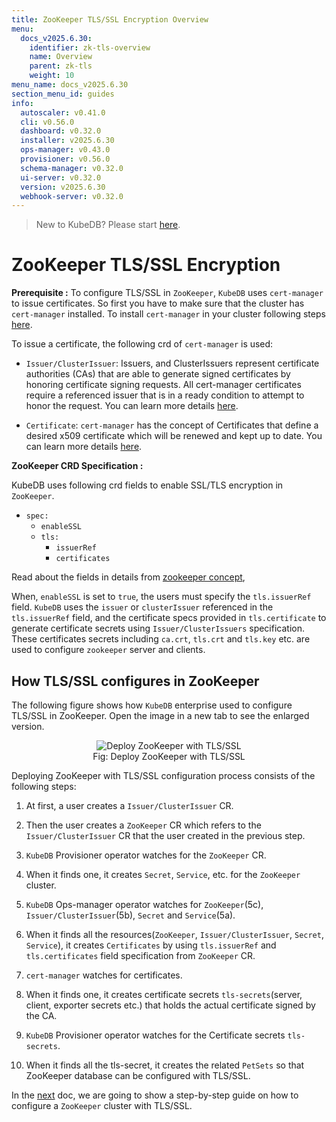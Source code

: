```yaml
---
title: ZooKeeper TLS/SSL Encryption Overview
menu:
  docs_v2025.6.30:
    identifier: zk-tls-overview
    name: Overview
    parent: zk-tls
    weight: 10
menu_name: docs_v2025.6.30
section_menu_id: guides
info:
  autoscaler: v0.41.0
  cli: v0.56.0
  dashboard: v0.32.0
  installer: v2025.6.30
  ops-manager: v0.43.0
  provisioner: v0.56.0
  schema-manager: v0.32.0
  ui-server: v0.32.0
  version: v2025.6.30
  webhook-server: v0.32.0
---
```


> New to KubeDB? Please start [here](/docs/v2025.6.30/README).

# ZooKeeper TLS/SSL Encryption

**Prerequisite :** To configure TLS/SSL in `ZooKeeper`, `KubeDB` uses `cert-manager` to issue certificates. So first you have to make sure that the cluster has `cert-manager` installed. To install `cert-manager` in your cluster following steps [here](https://cert-manager.io/docs/installation/kubernetes/).

To issue a certificate, the following crd of `cert-manager` is used:

- `Issuer/ClusterIssuer`: Issuers, and ClusterIssuers represent certificate authorities (CAs) that are able to generate signed certificates by honoring certificate signing requests. All cert-manager certificates require a referenced issuer that is in a ready condition to attempt to honor the request. You can learn more details [here](https://cert-manager.io/docs/concepts/issuer/).

- `Certificate`: `cert-manager` has the concept of Certificates that define a desired x509 certificate which will be renewed and kept up to date. You can learn more details [here](https://cert-manager.io/docs/concepts/certificate/).

**ZooKeeper CRD Specification :**

KubeDB uses following crd fields to enable SSL/TLS encryption in `ZooKeeper`.

- `spec:`
    - `enableSSL`
    - `tls:`
        - `issuerRef`
        - `certificates`

Read about the fields in details from [zookeeper concept](/docs/v2025.6.30/guides/zookeeper/concepts/zookeeper),

When, `enableSSL` is set to `true`, the users must specify the `tls.issuerRef` field. `KubeDB` uses the `issuer` or `clusterIssuer` referenced in the `tls.issuerRef` field, and the certificate specs provided in `tls.certificate` to generate certificate secrets using `Issuer/ClusterIssuers` specification. These certificates secrets including `ca.crt`, `tls.crt` and `tls.key` etc. are used to configure `zookeeper` server and clients.

## How TLS/SSL configures in ZooKeeper

The following figure shows how `KubeDB` enterprise used to configure TLS/SSL in ZooKeeper. Open the image in a new tab to see the enlarged version.

<figure align="center">
<img alt="Deploy ZooKeeper with TLS/SSL" src="/docs/v2025.6.30/images/zookeeper/zk-tls.svg">
<figcaption align="center">Fig: Deploy ZooKeeper with TLS/SSL</figcaption>
</figure>

Deploying ZooKeeper with TLS/SSL configuration process consists of the following steps:

1. At first, a user creates a `Issuer/ClusterIssuer` CR.

2. Then the user creates a `ZooKeeper` CR which refers to the `Issuer/ClusterIssuer` CR that the user created in the previous step.

3. `KubeDB` Provisioner operator watches for the `ZooKeeper` CR.

4. When it finds one, it creates `Secret`, `Service`, etc. for the `ZooKeeper` cluster.

5. `KubeDB` Ops-manager operator watches for `ZooKeeper`(5c), `Issuer/ClusterIssuer`(5b), `Secret` and `Service`(5a).

6. When it finds all the resources(`ZooKeeper`, `Issuer/ClusterIssuer`, `Secret`, `Service`), it creates `Certificates` by using `tls.issuerRef` and `tls.certificates` field specification from `ZooKeeper` CR.

7. `cert-manager` watches for certificates.

8. When it finds one, it creates certificate secrets `tls-secrets`(server, client, exporter secrets etc.) that holds the actual certificate signed by the CA.

9. `KubeDB` Provisioner  operator watches for the Certificate secrets `tls-secrets`.

10. When it finds all the tls-secret, it creates the related `PetSets` so that ZooKeeper database can be configured with TLS/SSL.

In the [next](/docs/v2025.6.30/guides/zookeeper/tls/configure-ssl) doc, we are going to show a step-by-step guide on how to configure a `ZooKeeper` cluster with TLS/SSL.